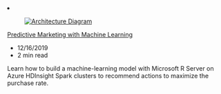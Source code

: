 <!-- This file is automatically generated by build/architectures/build_index.py. Any updates will be lost. -->

<!-- markdownlint-disable MD033 -->

<li class="grid-item item-column" data-categories="AI + Machine Learning Analytics ">
<article class="card">
    <div class="card-header has-margin-bottom-none" aria-hidden="true">
        <figure class="image diagram has-height-175 has-overflow-hidden level">
            <a href="/azure/architecture/solution-ideas/articles/predictive-marketing-campaigns-with-machine-learning-and-spark"><img src="/azure/architecture/browse/thumbs/predictive-marketing-campaigns-with-machine-learning-and-spark.png" class="diagram" alt="Architecture Diagram" data-linktype="relative-path"></a>
        </figure>
    </div>
    <div class="card-content">
        <a class="card-content-title has-margin-top-none" href="/azure/architecture/solution-ideas/articles/predictive-marketing-campaigns-with-machine-learning-and-spark">
            <p>Predictive Marketing with Machine Learning</p>
        </a>
        <ul class="card-content-metadata">
            <li>12/16/2019</li>
            <li>2 min read</li>
        </ul>
        <p class="card-content-description">Learn how to build a machine-learning model with Microsoft R Server on Azure HDInsight Spark clusters to recommend actions to maximize the purchase rate.</p>
        <div class="bottom-to-top-fade is-hidden-mobile"></div>
    </div>
</article>
</li>
